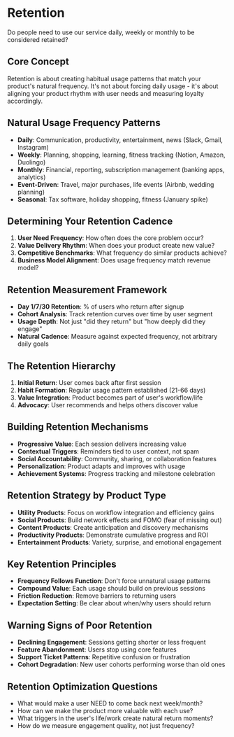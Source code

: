 # Retention

Do people need to use our service daily, weekly or monthly to be considered retained?

## Core Concept

Retention is about creating habitual usage patterns that match your product's natural frequency. It's not about forcing daily usage - it's about aligning your product rhythm with user needs and measuring loyalty accordingly.

## Natural Usage Frequency Patterns

- **Daily**: Communication, productivity, entertainment, news (Slack, Gmail, Instagram)
- **Weekly**: Planning, shopping, learning, fitness tracking (Notion, Amazon, Duolingo)
- **Monthly**: Financial, reporting, subscription management (banking apps, analytics)
- **Event-Driven**: Travel, major purchases, life events (Airbnb, wedding planning)
- **Seasonal**: Tax software, holiday shopping, fitness (January spike)

## Determining Your Retention Cadence

1. **User Need Frequency**: How often does the core problem occur?
2. **Value Delivery Rhythm**: When does your product create new value?
3. **Competitive Benchmarks**: What frequency do similar products achieve?
4. **Business Model Alignment**: Does usage frequency match revenue model?

## Retention Measurement Framework

- **Day 1/7/30 Retention**: % of users who return after signup
- **Cohort Analysis**: Track retention curves over time by user segment
- **Usage Depth**: Not just "did they return" but "how deeply did they engage"
- **Natural Cadence**: Measure against expected frequency, not arbitrary daily goals

## The Retention Hierarchy

1. **Initial Return**: User comes back after first session
2. **Habit Formation**: Regular usage pattern established (21-66 days)
3. **Value Integration**: Product becomes part of user's workflow/life
4. **Advocacy**: User recommends and helps others discover value

## Building Retention Mechanisms

- **Progressive Value**: Each session delivers increasing value
- **Contextual Triggers**: Reminders tied to user context, not spam
- **Social Accountability**: Community, sharing, or collaboration features
- **Personalization**: Product adapts and improves with usage
- **Achievement Systems**: Progress tracking and milestone celebration

## Retention Strategy by Product Type

- **Utility Products**: Focus on workflow integration and efficiency gains
- **Social Products**: Build network effects and FOMO (fear of missing out)
- **Content Products**: Create anticipation and discovery mechanisms
- **Productivity Products**: Demonstrate cumulative progress and ROI
- **Entertainment Products**: Variety, surprise, and emotional engagement

## Key Retention Principles

- **Frequency Follows Function**: Don't force unnatural usage patterns
- **Compound Value**: Each usage should build on previous sessions
- **Friction Reduction**: Remove barriers to returning users
- **Expectation Setting**: Be clear about when/why users should return

## Warning Signs of Poor Retention

- **Declining Engagement**: Sessions getting shorter or less frequent
- **Feature Abandonment**: Users stop using core features
- **Support Ticket Patterns**: Repetitive confusion or frustration
- **Cohort Degradation**: New user cohorts performing worse than old ones

## Retention Optimization Questions

- What would make a user NEED to come back next week/month?
- How can we make the product more valuable with each use?
- What triggers in the user's life/work create natural return moments?
- How do we measure engagement quality, not just frequency?
